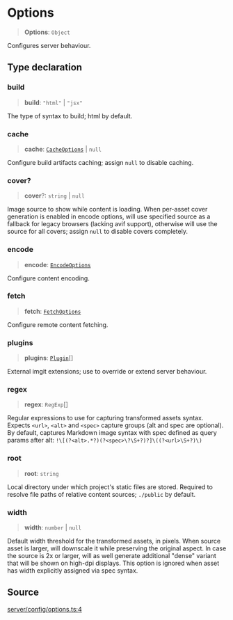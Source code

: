 # Options

> **Options**: `Object`

Configures server behaviour.

## Type declaration

### build

> **build**: `"html"` \| `"jsx"`

The type of syntax to build; html by default.

### cache

> **cache**: [`CacheOptions`](CacheOptions.md) \| `null`

Configure build artifacts caching; assign `null` to disable caching.

### cover?

> **cover**?: `string` \| `null`

Image source to show while content is loading. When per-asset cover generation is enabled
 in encode options, will use specified source as a fallback for legacy browsers (lacking avif support),
 otherwise will use the source for all covers; assign `null` to disable covers completely.

### encode

> **encode**: [`EncodeOptions`](EncodeOptions.md)

Configure content encoding.

### fetch

> **fetch**: [`FetchOptions`](FetchOptions.md)

Configure remote content fetching.

### plugins

> **plugins**: [`Plugin`](Plugin.md)[]

External imgit extensions; use to override or extend server behaviour.

### regex

> **regex**: `RegExp`[]

Regular expressions to use for capturing transformed assets syntax.
 Expects `<url>`, `<alt>` and `<spec>` capture groups (alt and spec are optional).
 By default, captures Markdown image syntax with spec defined as query params after alt:
 `!\[(?<alt>.*?)(?<spec>\?\S+?)?]\((?<url>\S+?)\)`

### root

> **root**: `string`

Local directory under which project's static files are stored. Required to resolve
 file paths of relative content sources; `./public` by default.

### width

> **width**: `number` \| `null`

Default width threshold for the transformed assets, in pixels. When source asset is larger,
 will downscale it while preserving the original aspect. In case the source is 2x or larger,
 will as well generate additional "dense" variant that will be shown on high-dpi displays.
 This option is ignored when asset has width explicitly assigned via spec syntax.

## Source

[server/config/options.ts:4](https://github.com/Elringus/Imgit/blob/cf06d86/src/server/config/options.ts#L4)
